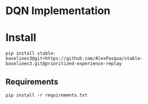 ﻿# DQN Implementation

# Install 

`pip install stable-baselines3@git+https://github.com/AlexPasqua/stable-baselines3.git@prioritized-experience-replay`

## Requirements
`pip install -r requirements.txt`
